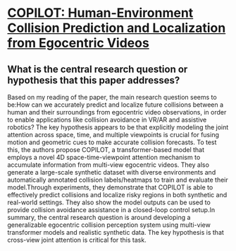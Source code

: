 # [COPILOT: Human-Environment Collision Prediction and Localization from   Egocentric Videos](https://arxiv.org/abs/2210.01781)

## What is the central research question or hypothesis that this paper addresses?

Based on my reading of the paper, the main research question seems to be:How can we accurately predict and localize future collisions between a human and their surroundings from egocentric video observations, in order to enable applications like collision avoidance in VR/AR and assistive robotics? The key hypothesis appears to be that explicitly modeling the joint attention across space, time, and multiple viewpoints is crucial for fusing motion and geometric cues to make accurate collision forecasts. To test this, the authors propose COPILOT, a transformer-based model that employs a novel 4D space-time-viewpoint attention mechanism to accumulate information from multi-view egocentric videos. They also generate a large-scale synthetic dataset with diverse environments and automatically annotated collision labels/heatmaps to train and evaluate their model.Through experiments, they demonstrate that COPILOT is able to effectively predict collisions and localize risky regions in both synthetic and real-world settings. They also show the model outputs can be used to provide collision avoidance assistance in a closed-loop control setup.In summary, the central research question is around developing a generalizable egocentric collision perception system using multi-view transformer models and realistic synthetic data. The key hypothesis is that cross-view joint attention is critical for this task.
